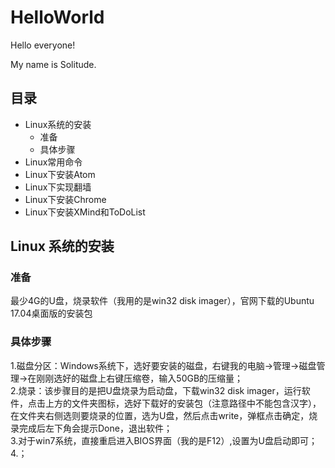 # HelloWorld

 Hello everyone!
 
 My name is Solitude.
## 目录  
* Linux系统的安装  
    * 准备  
    * 具体步骤  
* Linux常用命令  
* Linux下安装Atom  
* Linux下实现翻墙  
* Linux下安装Chrome  
* Linux下安装XMind和ToDoList  
## Linux 系统的安装
### 准备
最少4G的U盘，烧录软件（我用的是win32 disk imager），官网下载的Ubuntu 17.04桌面版的安装包
### 具体步骤
1.磁盘分区：Windows系统下，选好要安装的磁盘，右键我的电脑→管理→磁盘管理→在刚刚选好的磁盘上右键压缩卷，输入50GB的压缩量；  
2.烧录：该步骤目的是把U盘烧录为启动盘，下载win32 disk imager，运行软件，点击上方的文件夹图标，选好下载好的安装包（注意路径中不能包含汉字），在文件夹右侧选则要烧录的位置，选为U盘，然后点击write，弹框点击确定，烧录完成后左下角会提示Done，退出软件；  
3.对于win7系统，直接重启进入BIOS界面（我的是F12）,设置为U盘启动即可；  
4.；  
